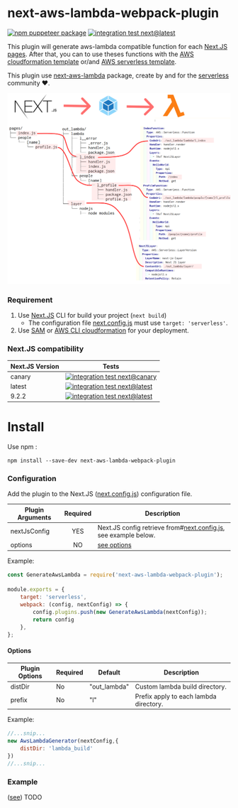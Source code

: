 # next-aws-lambda-webpack-plugin

[![npm puppeteer package](https://img.shields.io/npm/v/next-aws-lambda-webpack-plugin.svg)](https://www.npmjs.com/package/next-aws-lambda-webpack-plugin)
[![integration test next@latest](https://github.com/vincent-herlemont/next-aws-lambda-webpack-plugin/workflows/integration%20test%20next@latest/badge.svg?branch=master)](https://github.com/vincent-herlemont/next-aws-lambda-webpack-plugin/actions)

This plugin will generate aws-lambda compatible function for each [Next.JS pages](https://nextjs.org/docs/basic-features/pages). 
After that, you can to use theses functions with the [AWS cloudformation template](https://aws.amazon.com/cloudformation/resources/templates/) or/and [AWS serverless template](https://docs.aws.amazon.com/serverless-application-model/latest/developerguide/what-is-sam.html).

This plugin use [next-aws-lambda](https://github.com/danielcondemarin/serverless-next.js/tree/master/packages/next-aws-lambda) package,
 create by and for the [serverless](https://serverless.com/) community :heart:.

![next-aws-lambda-webpack-plugin](./assets/next-aws-lambda-webpack-plugin.png)
 
### Requirement

1. Use [Next.JS](https://nextjs.org/docs/getting-started) CLI for build your project (`next build`)
    * The configuration file [next.config.js](https://nextjs.org/docs/api-reference/next.config.js/build-target) must use `target: 'serverless'`.
2. Use [SAM](https://docs.aws.amazon.com/serverless-application-model/latest/developerguide/what-is-sam.html) or [AWS CLI cloudformation](https://docs.aws.amazon.com/cli/latest/reference/cloudformation/index.html) for your deployment. 

### Next.JS compatibility
| Next.JS Version | Tests |
| --------------- | ----- |
| canary          | [![integration test next@canary](https://github.com/vincent-herlemont/next-aws-lambda-webpack-plugin/workflows/integration%20test%20next@canary/badge.svg)](https://github.com/vincent-herlemont/next-aws-lambda-webpack-plugin/actions) |
| latest          | [![integration test next@latest](https://github.com/vincent-herlemont/next-aws-lambda-webpack-plugin/workflows/integration%20test%20next@latest/badge.svg?branch=master)](https://github.com/vincent-herlemont/next-aws-lambda-webpack-plugin/actions) |
| 9.2.2           | [![integration test next@latest](https://github.com/vincent-herlemont/next-aws-lambda-webpack-plugin/workflows/integration%20test%20next@9.2.2/badge.svg?branch=master)](https://github.com/vincent-herlemont/next-aws-lambda-webpack-plugin/actions) |

# Install

Use npm :
```
npm install --save-dev next-aws-lambda-webpack-plugin
```

### Configuration

Add the plugin to the Next.JS ([next.config.js](https://nextjs.org/docs/api-reference/next.config.js/custom-webpack-config)) configuration file.

| Plugin Arguments    |Required       |Description|
| ------------------- |:-------------:|-----------|
| nextJsConfig        | YES           | Next.JS config retrieve from#[next.config.js](https://nextjs.org/docs/api-reference/next.config.js/custom-webpack-config), see example below.  |
| options             | NO            | [see options](#options) |

Example:
```Javascript
const GenerateAwsLambda = require('next-aws-lambda-webpack-plugin');

module.exports = {
    target: 'serverless',
    webpack: (config, nextConfig) => {
        config.plugins.push(new GenerateAwsLambda(nextConfig));
        return config
    },
};
```

#### Options

| Plugin Options | Required | Default      | Description                            |
| -------------- | -------- | ----------   | -------------------------------------  |
| distDir        | No       | "out_lambda" | Custom lambda build directory.         |
| prefix         | No       | "l"          | Prefix apply to each lambda directory. |

Example:
```Javascript
//...snip...
new AwsLambdaGenerator(nextConfig,{
    distDir: 'lambda_build'
})
//...snip...
```

### Example

([see](https://github.com/vincent-herlemont/next-aws-lambda-webpack-plugin/tree/master/example)) TODO
